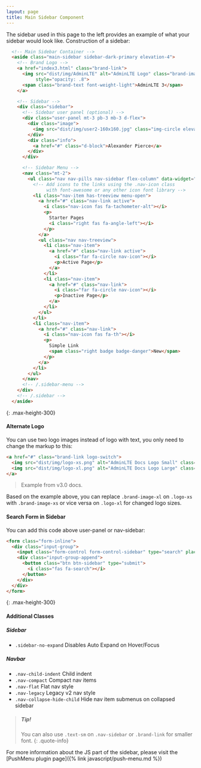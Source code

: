 ```yaml
---
layout: page
title: Main Sidebar Component
---
```


The sidebar used in this page to the left provides an example of what your sidebar would look like. Construction of a sidebar: 

```html
  <!-- Main Sidebar Container -->
  <aside class="main-sidebar sidebar-dark-primary elevation-4">
    <!-- Brand Logo -->
    <a href="index3.html" class="brand-link">
      <img src="dist/img/AdminLTE" alt="AdminLTE Logo" class="brand-image img-circle elevation-3"
           style="opacity: .8">
      <span class="brand-text font-weight-light">AdminLTE 3</span>
    </a>

    <!-- Sidebar -->
    <div class="sidebar">
      <!-- Sidebar user panel (optional) -->
      <div class="user-panel mt-3 pb-3 mb-3 d-flex">
        <div class="image">
          <img src="dist/img/user2-160x160.jpg" class="img-circle elevation-2" alt="User Image">
        </div>
        <div class="info">
          <a href="#" class="d-block">Alexander Pierce</a>
        </div>
      </div>

      <!-- Sidebar Menu -->
      <nav class="mt-2">
        <ul class="nav nav-pills nav-sidebar flex-column" data-widget="treeview" role="menu">
          <!-- Add icons to the links using the .nav-icon class
               with font-awesome or any other icon font library -->
          <li class="nav-item has-treeview menu-open">
            <a href="#" class="nav-link active">
              <i class="nav-icon fas fa-tachometer-alt"></i>
              <p>
                Starter Pages
                <i class="right fas fa-angle-left"></i>
              </p>
            </a>
            <ul class="nav nav-treeview">
              <li class="nav-item">
                <a href="#" class="nav-link active">
                  <i class="far fa-circle nav-icon"></i>
                  <p>Active Page</p>
                </a>
              </li>
              <li class="nav-item">
                <a href="#" class="nav-link">
                  <i class="far fa-circle nav-icon"></i>
                  <p>Inactive Page</p>
                </a>
              </li>
            </ul>
          </li>
          <li class="nav-item">
            <a href="#" class="nav-link">
              <i class="nav-icon fas fa-th"></i>
              <p>
                Simple Link
                <span class="right badge badge-danger">New</span>
              </p>
            </a>
          </li>
        </ul>
      </nav>
      <!-- /.sidebar-menu -->
    </div>
    <!-- /.sidebar -->
  </aside>
```
{: .max-height-300}


#### Alternate Logo
You can use two logo images instead of logo with text, you only need to change the markup to this:
```html
<a href="#" class="brand-link logo-switch">
  <img src="dist/img/logo-xs.png" alt="AdminLTE Docs Logo Small" class="brand-image-xl logo-xs">
  <img src="dist/img/logo-xl.png" alt="AdminLTE Docs Logo Large" class="brand-image-xs logo-xl" style="left: 12px">
</a>
```
> Example from v3.0 docs.

Based on the example above, you can replace `.brand-image-xl` on `.logo-xs` with `.brand-image-xs` or vice versa on `.logo-xl` for changed logo sizes.


#### Search Form in Sidebar
You can add this code above user-panel or nav-sidebar:
```html
<form class="form-inline">
  <div class="input-group">
    <input class="form-control form-control-sidebar" type="search" placeholder="Search" aria-label="Search">
    <div class="input-group-append">
      <button class="btn btn-sidebar" type="submit">
        <i class="fas fa-search"></i>
      </button>
    </div>
  </div>
</form>
```
{: .max-height-300}

#### Additional Classes

##### Sidebar
- `.sidebar-no-expand` Disables Auto Expand on Hover/Focus

##### Navbar
- `.nav-child-indent` Child indent
- `.nav-compact` Compact nav items
- `.nav-flat` Flat nav style
- `.nav-legacy` Legacy v2 nav style
- `.nav-collapse-hide-child` Hide nav item submenus on collapsed sidebar


> ##### Tip!
> You can also use `.text-sm` on `.nav-sidebar` or `.brand-link` for smaller font.
{: .quote-info}

For more information about the JS part of the sidebar, please visit the [PushMenu plugin page]({% link javascript/push-menu.md %})
